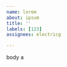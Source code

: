 ```yaml
---         
name: lorem
about: ipsum
title: ''
labels: [123]
assignees: electricg

---         
```


body a
